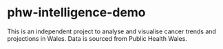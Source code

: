 # phw-intelligence-demo
This is an independent project to analyse and visualise cancer trends and projections in Wales. Data is sourced from Public Health Wales.
